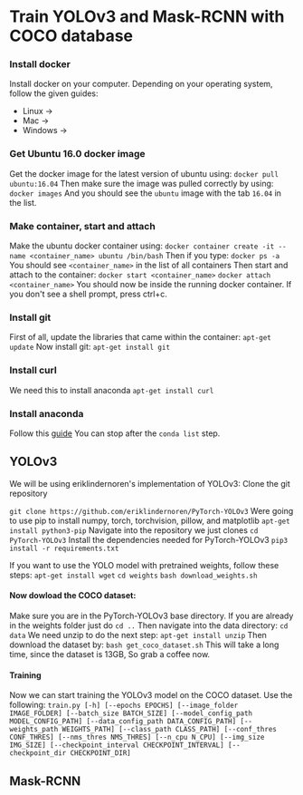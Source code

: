 # Train YOLOv3 and Mask-RCNN with COCO database

### Install docker
Install docker on your computer. Depending on your operating system, follow the given guides:
* Linux ->
* Mac ->
* Windows ->

### Get Ubuntu 16.0 docker image
Get the docker image for the latest version of ubuntu using:
`docker pull ubuntu:16.04`
Then make sure the image was pulled correctly by using:
`docker images`
And you should see the `ubuntu` image with the tab `16.04` in the list.


### Make container, start and attach
Make the ubuntu docker container using:
`docker container create -it --name <container_name> ubuntu /bin/bash`
Then if you type:
`docker ps -a`
You should see `<container_name>` in the list of all containers
Then start and attach to the container:
`docker start <container_name>`
`docker attach <container_name>`
You should now be inside the running docker container.
If you don't see a shell prompt, press ctrl+c.

### Install git
First of all, update the libraries that came within the container:
`apt-get update`
Now install git:
`apt-get install git`

### Install curl
We need this to install anaconda
`apt-get install curl`

### Install anaconda
Follow this [guide](https://www.digitalocean.com/community/tutorials/how-to-install-the-anaconda-python-distribution-on-ubuntu-16-04)
You can stop after the `conda list` step.


## YOLOv3
We will be using eriklindernoren's implementation of YOLOv3:
Clone the git repository

`git clone https://github.com/eriklindernoren/PyTorch-YOLOv3`
Were going to use pip to install numpy, torch, torchvision, pillow, and matplotlib
`apt-get install python3-pip`
Navigate into the repository we just clones
`cd PyTorch-YOLOv3`
Install the dependencies needed for PyTorch-YOLOv3
`pip3 install -r requirements.txt`

If you want to use the YOLO model with pretrained weights, follow these steps:
`apt-get install wget`
`cd weights`
`bash download_weights.sh`


#### Now dowload the COCO dataset:
Make sure you are in the PyTorch-YOLOv3 base directory. If you are already in the weights folder just do
`cd ..`
Then navigate into the data directory:
`cd data`
We need unzip to do the next step:
`apt-get install unzip`
Then download the dataset by:
`bash get_coco_dataset.sh`
This will take a long time, since the dataset is 13GB, So grab a coffee now.


#### Training
Now we can start training the YOLOv3 model on the COCO dataset.
Use the following:
`train.py [-h] [--epochs EPOCHS] [--image_folder IMAGE_FOLDER]
                [--batch_size BATCH_SIZE]
                [--model_config_path MODEL_CONFIG_PATH]
                [--data_config_path DATA_CONFIG_PATH]
                [--weights_path WEIGHTS_PATH] [--class_path CLASS_PATH]
                [--conf_thres CONF_THRES] [--nms_thres NMS_THRES]
                [--n_cpu N_CPU] [--img_size IMG_SIZE]
                [--checkpoint_interval CHECKPOINT_INTERVAL]
                [--checkpoint_dir CHECKPOINT_DIR]`


## Mask-RCNN
